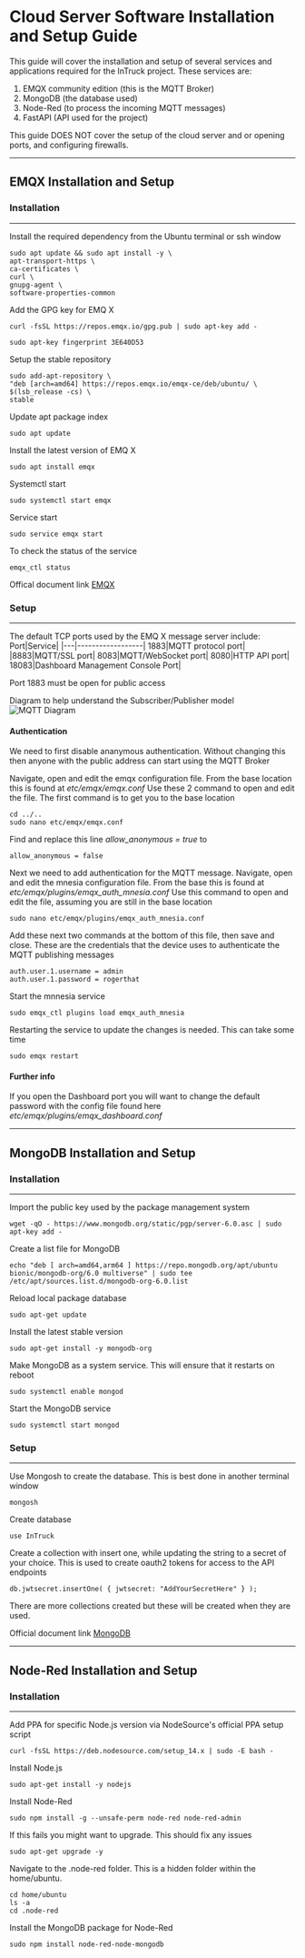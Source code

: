 # Cloud Server Software Installation and Setup Guide
This guide will cover the installation and setup of several services and applications required for the InTruck project. These services are:
1. EMQX community edition (this is the MQTT Broker)
2. MongoDB (the database used)
3. Node-Red (to process the incoming MQTT messages)
4. FastAPI (API used for the project)

This guide DOES NOT cover the setup of the cloud server and or opening ports, and configuring firewalls.
***
## EMQX Installation and Setup
### Installation
---
Install the required dependency from the Ubuntu terminal or ssh window
```console
sudo apt update && sudo apt install -y \
apt-transport-https \
ca-certificates \
curl \
gnupg-agent \
software-properties-common
```
Add the GPG key for EMQ X
```console
curl -fsSL https://repos.emqx.io/gpg.pub | sudo apt-key add -
```
```console
sudo apt-key fingerprint 3E640D53
```
Setup the stable repository
```console
sudo add-apt-repository \
"deb [arch=amd64] https://repos.emqx.io/emqx-ce/deb/ubuntu/ \
$(lsb_release -cs) \
stable
```
Update apt package index
```Console
sudo apt update
```
Install the latest version of EMQ X
```Console
sudo apt install emqx
```
Systemctl start
```Console
sudo systemctl start emqx
```
Service start
```Console
sudo service emqx start
```
To check the status of the service
```Console
emqx_ctl status
```

Offical document link
[EMQX](https://www.emqx.io/docs/en/v3.0/install.html#ubuntu)

### Setup
---
The default TCP ports used by the EMQ X message server include:
Port|Service|
|---|------------------|
1883|MQTT protocol port|
|8883|MQTT/SSL port|
8083|MQTT/WebSocket port|
8080|HTTP API port|
18083|Dashboard Management Console Port|

Port 1883 must be open for public access

Diagram to help understand the Subscriber/Publisher model
![MQTT Diagram](https://emqxio-docs.emqx.net/docs/docs-assets/img/guide_1.479a9e54.png)

#### Authentication
We need to first disable ananymous authentication. Without changing this then anyone with the public address can start using the MQTT Broker

Navigate, open and edit the emqx configuration file. From the base location this is found at _etc/emqx/emqx.conf_
Use these 2 command to open and edit the file. The first command is to get you to the base location
```Console
cd ../..
sudo nano etc/emqx/emqx.conf
```
Find and replace this line _allow_anonymous = true_ to
```Console
allow_anonymous = false
```

Next we need to add authentication for the MQTT message. Navigate, open and edit the mnesia configuration file. From the base this is found at _etc/emqx/plugins/emqx_auth_mnesia.conf_
Use this command to open and edit the file, assuming you are still in the base location
```Console
sudo nano etc/emqx/plugins/emqx_auth_mnesia.conf
```
Add these next two commands at the bottom of this file, then save and close. These are the credentials that the device uses to authenticate the MQTT publishing messages
```Console
auth.user.1.username = admin
auth.user.1.password = rogerthat
```
Start the mnnesia service
```Console
sudo emqx_ctl plugins load emqx_auth_mnesia
```
Restarting the service to update the changes is needed. This can take some time
```Console
sudo emqx restart
```

#### Further info
If you open the Dashboard port you will want to change the default password with the config file found here _etc/emqx/plugins/emqx_dashboard.conf_

***
## MongoDB Installation and Setup
### Installation
---
Import the public key used by the package management system
```Console
wget -qO - https://www.mongodb.org/static/pgp/server-6.0.asc | sudo apt-key add -
```
Create a list file for MongoDB
```Console
echo "deb [ arch=amd64,arm64 ] https://repo.mongodb.org/apt/ubuntu bionic/mongodb-org/6.0 multiverse" | sudo tee /etc/apt/sources.list.d/mongodb-org-6.0.list
```
Reload local package database
```Console
sudo apt-get update
```
Install the latest stable version
```Console
sudo apt-get install -y mongodb-org
```
Make MongoDB as a system service. This will ensure that it restarts on reboot
```Console
sudo systemctl enable mongod
```
Start the MongoDB service
```Console
sudo systemctl start mongod
```

### Setup
---
Use Mongosh to create the database. This is best done in another terminal window
```Console
mongosh
```
Create database
```Console
use InTruck
```
Create a collection with insert one, while updating the string to a secret of your choice. This is used to create oauth2 tokens for access to the API endpoints
```Console
db.jwtsecret.insertOne( { jwtsecret: "AddYourSecretHere" } );
```

There are more collections created but these will be created when they are used.

Official document link
[MongoDB](https://www.mongodb.com/docs/manual/tutorial/install-mongodb-on-ubuntu/)

***
## Node-Red Installation and Setup
### Installation
---
Add PPA for specific Node.js version via NodeSource's official PPA setup script
```Console
curl -fsSL https://deb.nodesource.com/setup_14.x | sudo -E bash -
```
Install Node.js
```Console
sudo apt-get install -y nodejs
```
Install Node-Red
```Console
sudo npm install -g --unsafe-perm node-red node-red-admin
```
If this fails you might want to upgrade. This should fix any issues
```Console
sudo apt-get upgrade -y
```
Navigate to the .node-red folder. This is a hidden folder within the home/ubuntu.
```Console
cd home/ubuntu
ls -a
cd .node-red
```
Install the MongoDB package for Node-Red
```Console
sudo npm install node-red-node-mongodb
```